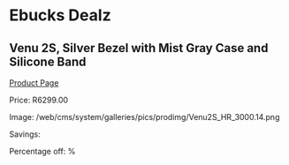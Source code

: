 
# Ebucks Dealz
## Venu 2S, Silver Bezel with Mist Gray Case and Silicone Band
[Product Page](https://www.ebucks.com/web/shop/productSelected.do?prodId=1196060996&catId=1233320031)

Price: R6299.00

Image: /web/cms/system/galleries/pics/prodimg/Venu2S_HR_3000.14.png

Savings: 

Percentage off: %
	